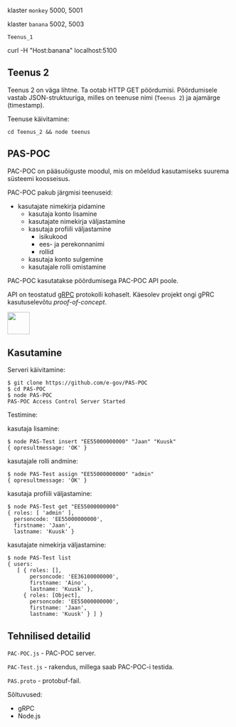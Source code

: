 
klaster `monkey`
  5000, 5001

klaster `banana`
  5002, 5003

`Teenus_1`

curl -H "Host:banana" localhost:5100

## Teenus 2

Teenus 2 on väga lihtne. Ta ootab HTTP GET pöördumisi. Pöördumisele vastab JSON-struktuuriga, milles on teenuse nimi (`Teenus 2`) ja ajamärge (timestamp).

Teenuse käivitamine:

```
cd Teenus_2 && node teenus
```

## PAS-POC

PAC-POC on pääsuõiguste moodul, mis on mõeldud kasutamiseks suurema süsteemi koosseisus.

PAC-POC pakub järgmisi teenuseid:
- kasutajate nimekirja pidamine
  - kasutaja konto lisamine
  - kasutajate nimekirja väljastamine
  - kasutaja profiili väljastamine
    - isikukood
    - ees- ja perekonnanimi
    - rollid
  - kasutaja konto sulgemine
  - kasutajale rolli omistamine

PAC-POC kasutatakse pöördumisega PAC-POC API poole.

API on teostatud [gRPC](https://grpc.io/) protokolli kohaselt. Käesolev projekt ongi gPRC kasutuselevõtu _proof-of-concept_.

<img src="grpc-icon-color.png" style="width:50px;">

## Kasutamine

Serveri käivitamine:

```
$ git clone https://github.com/e-gov/PAS-POC
$ cd PAS-POC
$ node PAS-POC
PAS-POC Access Control Server Started
```

Testimine:

kasutaja lisamine:

```
$ node PAS-Test insert "EE55000000000" "Jaan" "Kuusk"
{ opresultmessage: 'OK' }
```

kasutajale rolli andmine:

```
$ node PAS-Test assign "EE55000000000" "admin"
{ opresultmessage: 'OK' }
```

kasutaja profiili väljastamine:

```
$ node PAS-Test get "EE55000000000"
{ roles: [ 'admin' ],
  personcode: 'EE55000000000',
  firstname: 'Jaan',
  lastname: 'Kuusk' }
```

kasutajate nimekirja väljastamine:

```
$ node PAS-Test list
{ users: 
   [ { roles: [],
       personcode: 'EE36100000000',
       firstname: 'Aino',
       lastname: 'Kuusk' },
     { roles: [Object],
       personcode: 'EE55000000000',
       firstname: 'Jaan',
       lastname: 'Kuusk' } ] }
```

## Tehnilised detailid

`PAC-POC.js` - PAC-POC server.

`PAC-Test.js` - rakendus, millega saab PAC-POC-i testida.

`PAS.proto` - protobuf-fail.

Sõltuvused:
- gRPC
- Node.js

